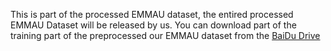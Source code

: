 This is part of the processed EMMAU dataset, the entired processed EMMAU Dataset will be released by us.
You can download part of the training part of the preprocessed our EMMAU dataset from the [BaiDu Drive](https://pan.baidu.com/s/1raK6t57CzxQysEfHireOlg?pwd=efa1)
